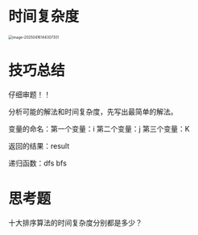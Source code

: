 

# 时间复杂度

<img src="https://blog-1304855543.cos.ap-guangzhou.myqcloud.com/blog/image-20250416144307301.png" alt="image-20250416144307301" style="zoom:50%;" />

# 技巧总结

仔细审题！！

分析可能的解法和时间复杂度，先写出最简单的解法。

变量的命名：第一个变量：i  第二个变量：j  第三个变量：K

返回的结果：result

递归函数：dfs bfs

# 思考题

十大排序算法的时间复杂度分别都是多少？
